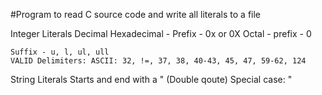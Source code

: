 #Program to read C source code and write all literals to a file


Integer Literals
    Decimal
    Hexadecimal - Prefix - 0x or 0X
    Octal - prefix - 0

    Suffix - u, l, ul, ull
    VALID Delimiters: ASCII: 32, !=, 37, 38, 40-43, 45, 47, 59-62, 124


String Literals
    Starts and end with a " (Double qoute)
    Special case: \"
